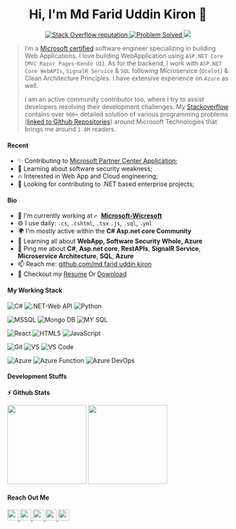 <h1 align="center">Hi, I'm Md Farid Uddin Kiron 👋</h1>

<p align="center">
 <a href="https://stackoverflow.com/users/9663070/md-farid-uddin-kiron">
    <img alt="Stack Overflow reputation" src="https://img.shields.io/stackexchange/stackoverflow/r/9663070?color=orange&label=Stackoverflow&logo=stackoverflow&logoColor=orange&style=social">
  </a>
  <a href="https://stackoverflow.com/users/9663070/md-farid-uddin-kiron?tab=answers">
    <img src="https://img.shields.io/badge/ProblemSolved-900+-success" alt="Problem Solved" />
  </a>
  <a href="https://stackoverflow.com/users/9663070/md-farid-uddin-kiron">
    <img src="https://img.shields.io/badge/Impact-1.9M-red" />
  </a>
</p>

> I’m a [Microsoft certified](https://learn.microsoft.com/en-us/users/mdfariduddinkiron-3609/transcript/7x8xazqk2l43x3v) software engineer specializing in building Web Applications. I love building WebApplication using `ASP.NET Core` (`MVC Razor Pages`-`Kendo UI`). As for the backend, I work with `ASP.NET Core WebAPIs`, `SignalR Service` & `SQL` following Microservice (`Ocelot`) & Clean Architecture Principles. I have extensive experience on `Azure` as well. 
> 
> I am an active community contributor too, where I try to assist developers resolving their development challenges. My [Stackoverflow](https://stackoverflow.com/users/9663070/md-farid-uddin-kiron) contains over `900+` detailed solution of various programming problems ([linked to Github Repositories](https://github.com/kironiitdu?tab=repositories)) around Microsoft Technologies that brings me around `1.8M` readers.



#### Recent

- ✨ Contributing to [Microsoft Partner Center Application](https://docs.microsoft.com/en-us/rest/api/partner-center-rest/);
- 🌱 Learning about software security weakness;
- :fire: Interested in Web App and Cloud engineering;
- :calendar: Looking for contributing to .NET based enterprise projects; 

#### Bio

- 🏢 I'm currently working at <img height="12" src="https://i.stack.imgur.com/U1arX.png" alt="csharp"> [**Microsoft-Wicresoft**](https://www.wicresoftinternational.com/about-us?hsLang=en)
- ⚙️ I use daily: `.cs`, `.cshtml`, `.tsx` `.js`, `.sql`, `.yml`
- 🌍 I'm mostly active within the **C# Asp.net core Community**
- 🌱 Learning all about **WebApp, Software Security Whole, Azure**
- 💬 Ping me about **C#**, **Asp.net core**, **RestAPIs**, **SignalR Service**, **Microservice Architecture**, **SQL**, **Azure**
- 📫 Reach me: [github.com/md farid uddin kiron](https://github.com/kironiitdu/fariduddin.github.io)
- 📝 Checkout my [Resume](https://github.com/kironiitdu/fariduddin.github.io) Or [Download](https://github.com/kironiitdu/fariduddin.github.io/blob/main/Resume_Md_Farid_Uddin.pdf)

#### My Working Stack




![C#](https://img.shields.io/badge/-CSharp-purple?style=square&logo=csharp)
![.NET-Web API](https://img.shields.io/badge/-.NET-purple?style=square&logo=.net)
![Python](https://img.shields.io/badge/python-3670A0?style=square&logo=python&logoColor=ffdd54)



![MSSQL](https://img.shields.io/badge/-MSSQL-white?style=square&logoColor=red&logo=microsoft-sql-server)
![Mongo DB](https://img.shields.io/badge/MongoDB-4EA94B?style=square&logo=mongodb&logoColor=white)
![MY SQL](https://img.shields.io/badge/MySQL-005C84?style=square&logo=mysql&logoColor=white)



![React](https://img.shields.io/badge/React-20232A?style=square&logo=react&logoColor=61DAFB)
![HTML5](https://img.shields.io/badge/-HTML5-%23E44D27?style=square&logo=html5&logoColor=ffffff)
![JavaScript](https://img.shields.io/badge/-JavaScript-%23F7DF1C?style=square&logo=javascript&logoColor=000000&labelColor=%23F7DF1C&color=%23FFCE5A)



![Git](https://img.shields.io/badge/-Git-%23F05032?style=flat-square&logo=git&logoColor=%23ffffff)
![VS](https://img.shields.io/badge/-Visual_Studio-purple?style=flat-square&logo=visual-studio)
![VS Code](https://img.shields.io/badge/-VSCode-%23007ACC?style=flat-square&logo=visual-studio-code)



![Azure](https://img.shields.io/badge/-Azure-blue?style=square&logo=microsoft-azure&logoColor=white)
![Azure Function](https://img.shields.io/badge/Azure_Functions-0062AD?style=square&logo=azure-functions&logoColor=white)
![Azure DevOps](https://img.shields.io/badge/-Azure_DevOps-blue?style=square&logo=azure-devops&logoColor=white)





#### Development Stuffs

<b>⚡ Github Stats</b>
<p float="left">
<img height="180em" src="https://github-readme-stats.vercel.app/api?username=kironiitdu&show_icons=true&hide_border=true&&count_private=true&include_all_commits=true" /> 
<img height="180em" src="https://github-readme-stats.vercel.app/api/top-langs/?username=kironiitdu&show_icons=true&hide_border=true&layout=compact&langs_count=8"/>
 
</p>


#### Reach Out Me

<p left="center">
 <a href="mailto:kironiitdu@outlook.com">
  <img src="https://img.shields.io/badge/Microsoft_Outlook-0078D4?style=for-the-badge&logo=microsoft-outlook&logoColor=white" height=25>
</a>
 <a href="https://www.linkedin.com/in/fariduddinkiron/">
  <img src="https://img.shields.io/badge/linkedin-%230077B5.svg?&style=for-the-badge&logo=linkedin&logoColor=white" height=25>
</a> 
 <a href="https://stackoverflow.com/users/9663070/md-farid-uddin-kiron">
  <img src="https://img.shields.io/badge/Stack_Overflow-FE7A16?style=for-the-badge&logo=stack-overflow&logoColor=white" height=25>
  
</a> 

 
 <a href="kironiitdu_430">
  <img src="https://img.shields.io/badge/WeChat-07C160?style=for-the-badge&logo=wechat&logoColor=white" height=25>
</a>
<a href="https://www.facebook.com/webapi2">
  <img src="https://img.shields.io/badge/Facebook-1877F2?style=for-the-badge&logo=facebook&logoColor=white" height=25>
</a>


</p>

